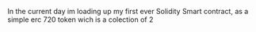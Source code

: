 In the current day im loading up my first ever Solidity Smart contract, as a simple erc 720 token wich is a colection of 2
